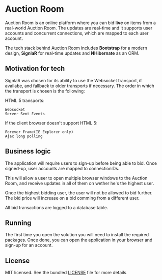 Auction Room
============

Auction Room is an online platform where you can bid **live** on items from a real-world Auction Room. 
The updates are real-time and it supports user accounts and concurrent connections, which are mapped to each user account.

The tech stack behind Auction Room includes **Bootstrap** for a modern design, **SignlaR** for real-time updates and **NHibernate** as an ORM.


Motivation for tech
-------------------
SignlaR was chosen for its ability to use the Websocket transport, if availabe, and fallback to older transports if necessary. 
The order in which the transport is chosen is the following:

HTML 5 transports:

	Websocket
	Server Sent Events
	
If the client browser doesn't support HTML 5:

	Forever Frame(IE Explorer only)
	Ajax long polling


Business logic
--------------
The application will require users to sign-up before being able to bid. Once signed-up, user accounts are mapped to connectionIDs. 

This will allow a user to open multiple browser windows to the Auction Room, and receive updates in all of them on wether he's the highest user.

Once the highest bidding user, the user will not be allowed to bid further. The bid price will increase on a bid comming from a different user.

All bid transactions are logged to a database table.

	
Running
-------
The first time you open the solution you will need to install the required packages. 
Once done, you can open the application in your browser and sign-up for an account.


License
-------
MIT licensed. See the bundled [LICENSE](LICENSE.md) file for more details.
